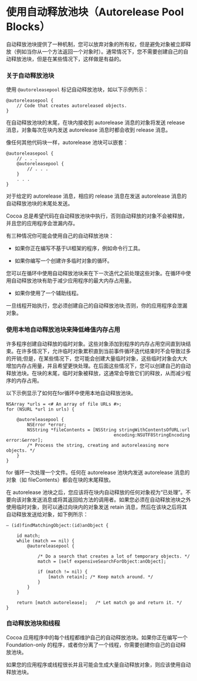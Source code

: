 # 使用自动释放池块（Autorelease Pool Blocks）

自动释放池块提供了一种机制，您可以放弃对象的所有权，但是避免对象被立即释放（例如当你从一个方法返回一个对象时）。通常情况下，您不需要创建自己的自动释放池块，但是在某些情况下，这样做是有益的。

### 关于自动释放池块

使用 `@autoreleasepool` 标记自动释放池块，如以下示例所示：

```
@autoreleasepool {
    // Code that creates autoreleased objects.
}
```

在自动释放池块的末尾，在块内接收到 autorelease 消息的对象将发送 release 消息，对象每次在块内发送 autorelease 消息时都会收到 release 消息。

像任何其他代码块一样，autorelease 池块可以嵌套：

```
@autoreleasepool {
    // . . .
    @autoreleasepool {
        // . . .
    }
    . . .
}
```

对于给定的 autorelease 消息，相应的 release 消息在发送 autorelease 消息的自动释放池块的末尾处发送。

Cocoa 总是希望代码在自动释放池块中执行，否则自动释放的对象不会被释放，并且您的应用程序会泄漏内存。

有三种情况你可能会使用自己的自动释放池块：

* 如果你正在编写不基于UI框架的程序，例如命令行工具。

* 如果你编写一个创建许多临时对象的循环。

您可以在循环中使用自动释放池块来在下一次迭代之前处理这些对象。在循环中使用自动释放池块有助于减少应用程序的最大内存占用量。

* 如果你使用了一个辅助线程。

一旦线程开始执行，您必须创建自己的自动释放池块;否则，你的应用程序会泄漏对象。

### 使用本地自动释放池块来降低峰值内存占用

许多程序创建自动释放的临时对象。这些对象添加到程序的内存占用空间直到块结束。在许多情况下，允许临时对象累积直到当前事件循环迭代结束时不会导致过多的开销;但是，在某些情况下，您可能会创建大量临时对象，这些临时对象会大大增加内存占用量，并且希望更快处理。在后面这些情况下，您可以创建自己的自动释放池块。在块的末尾，临时对象被释放，这通常会导致它们的释放，从而减少程序的内存占用。

以下示例显示了如何在for循环中使用本地自动释放池块。

```
NSArray *urls = <# An array of file URLs #>;
for (NSURL *url in urls) {
 
    @autoreleasepool {
        NSError *error;
        NSString *fileContents = [NSString stringWithContentsOfURL:url
                                         encoding:NSUTF8StringEncoding error:&error];
        /* Process the string, creating and autoreleasing more objects. */
    }
}
```

for 循环一次处理一个文件。任何在 autorelease 池块内发送 autorelease 消息的对象（如 fileContents）都会在块的末尾释放。

在 autorelease 池块之后，您应该将在块内自动释放的任何对象视为“已处理”。不要向该对象发送消息或将其返回给方法的调用者。如果您必须在自动释放池块之外使用临时对象，则可以通过向块内的对象发送 retain 消息，然后在该块之后将其自动释放发送给对象，如下例所示：

```
– (id)findMatchingObject:(id)anObject {
 
    id match;
    while (match == nil) {
        @autoreleasepool {
 
            /* Do a search that creates a lot of temporary objects. */
            match = [self expensiveSearchForObject:anObject];
 
            if (match != nil) {
                [match retain]; /* Keep match around. */
            }
        }
    }
 
    return [match autorelease];   /* Let match go and return it. */
}
```

### 自动释放池块和线程

Cocoa 应用程序中的每个线程都维护自己的自动释放池块。如果你正在编写一个 Foundation-only 的程序，或者你分离了一个线程，你需要创建你自己的自动释放池块。

如果您的应用程序或线程很长并且可能会生成大量自动释放对象，则应该使用自动释放池块。



